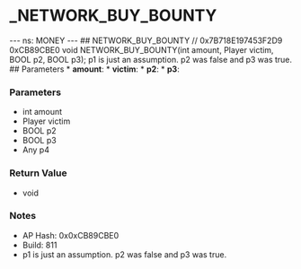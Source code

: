 # _NETWORK_BUY_BOUNTY

--- ns: MONEY --- ## NETWORK_BUY_BOUNTY  // 0x7B718E197453F2D9 0xCB89CBE0 void NETWORK_BUY_BOUNTY(int amount, Player victim, BOOL p2, BOOL p3);  p1 is just an assumption. p2 was false and p3 was true.  ## Parameters * **amount**: * **victim**: * **p2**: * **p3**:

### Parameters
* int amount
* Player victim
* BOOL p2
* BOOL p3
* Any p4

### Return Value
* void

### Notes
* AP Hash: 0x0xCB89CBE0
* Build: 811
* p1 is just an assumption. p2 was false and p3 was true.

